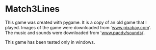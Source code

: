 # Match3Lines
This game was created with pygame. It is a copy of an old game that I played.
Images of the game were downloaded from 'www.pixabay.com'.
The music and sounds were downloaded from 'www.pacdv/sounds/'.

This game has been tested only in windows.
